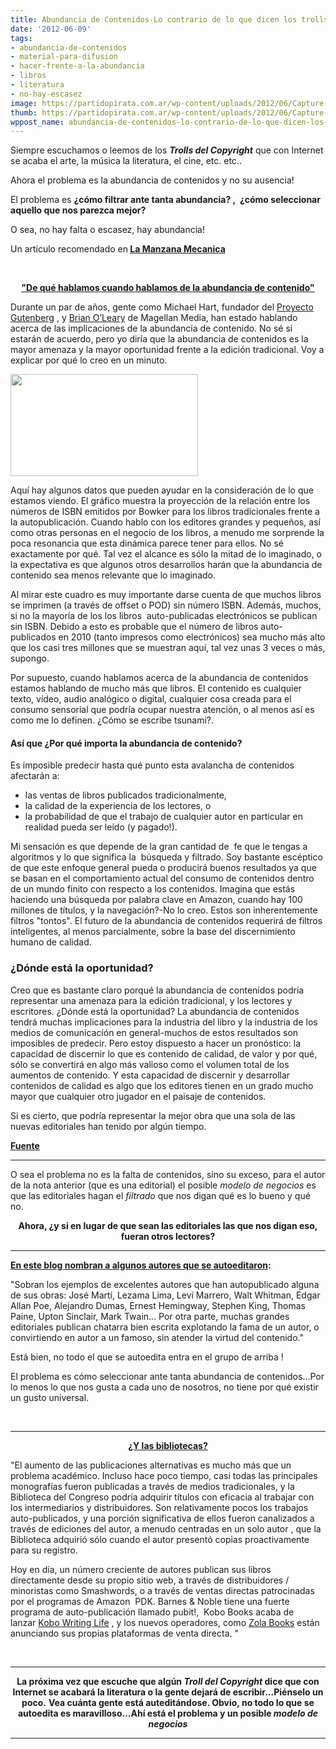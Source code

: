 ```yaml
---
title: Abundancia de Contenidos-Lo contrario de lo que dicen los trolls del copyright!
date: '2012-06-09'
tags:
- abundancia-de-contenidos
- material-para-difusion
- hacer-frente-a-la-abundancia
- libros
- literatura
- no-hay-escasez
image: https://partidopirata.com.ar/wp-content/uploads/2012/06/Capture-300x163.png
thumb: https://partidopirata.com.ar/wp-content/uploads/2012/06/Capture-300x163-150x150.png
wppost_name: abundancia-de-contenidos-lo-contrario-de-lo-que-dicen-los-trolls-del-copyright
---
```


Siempre escuchamos o leemos de los <strong><em>Trolls del Copyright</em></strong> que con Internet se acaba el arte, la música la literatura, el cine, etc. etc..

Ahora el problema es la abundancia de contenidos y no su ausencia!

El problema es <strong>¿cómo filtrar ante tanta abundancia? ,  <strong>¿</strong>cómo seleccionar aquello que nos parezca mejor?</strong>

O sea, no hay falta o escasez, hay abundancia!

Un artículo recomendado en<strong> <a href="http://www.manzanamecanica.org/2012/06/la_abundancia_de_contenido_y_la_industria_del_libro.html" target="_blank">La Manzana Mecanica </a></strong>

&nbsp;
<p style="text-align: center;"><strong><a href="http://www.ampersand-publishing.com/this-is-the-third-post-and-just-wow/" target="_blank">"De qué hablamos cuando hablamos de la abundancia de contenido"</a></strong></p>
Durante un par de años, gente como Michael Hart, fundador del <a href="http://www.gutenberg.org/" target="_blank">Proyecto Gutenberg</a> , y <a href="http://www.magellanmediapartners.com/index.php/mmcp/article/content_abundance/" target="_blank">Brian O’Leary</a> de Magellan Media, han estado hablando acerca de las implicaciones de la abundancia de contenido. No sé si estarán de acuerdo, pero yo diría que la abundancia de contenidos es la mayor amenaza y la mayor oportunidad frente a la edición tradicional. Voy a explicar por qué lo creo en un minuto.

<a href="https://partidopirata.com.ar/wp-content/uploads/2012/06/Capture-300x163.png"><img class="alignright size-full wp-image-4694" title="Capture-300x163" src="https://partidopirata.com.ar/wp-content/uploads/2012/06/Capture-300x163.png" alt="" width="300" height="163" /></a>

Aquí hay algunos datos que pueden ayudar en la consideración de lo que estamos viendo. El gráfico muestra la proyección de la relación entre los números de ISBN emitidos por Bowker para los libros tradicionales frente a la autopublicación. Cuando hablo con los editores grandes y pequeños, así como otras personas en el negocio de los libros, a menudo me sorprende la poca resonancia que esta dinámica parece tener para ellos. No sé exactamente por qué. Tal vez el alcance es sólo la mitad de lo imaginado, o la expectativa es que algunos otros desarrollos harán que la abundancia de contenido sea menos relevante que lo imaginado.

Al mirar este cuadro es muy importante darse cuenta de que muchos libros se imprimen (a través de offset o POD) sin número ISBN. Además, muchos, si no la mayoría de los los libros  auto-publicadas electrónicos se publican sin ISBN. Debido a esto es probable que el número de libros auto-publicados en 2010 (tanto impresos como electrónicos) sea mucho más alto que los casi tres millones que se muestran aquí, tal vez unas 3 veces o más, supongo.

Por supuesto, cuando hablamos acerca de la abundancia de contenidos estamos hablando de mucho más que libros. El contenido es cualquier texto, vídeo, audio analógico o digital, cualquier cosa creada para el consumo sensorial que podría ocupar nuestra atención, o al menos así es como me lo definen. ¿Cómo se escribe tsunami?.
<h4>Así que ¿Por qué importa la abundancia de contenido?</h4>
Es imposible predecir hasta qué punto esta avalancha de contenidos afectarán a:
<ul>
	<li>las ventas de libros publicados tradicionalmente,</li>
	<li>la calidad de la experiencia de los lectores, o</li>
	<li>la probabilidad de que el trabajo de cualquier autor en particular en realidad pueda ser leído (y pagado!).</li>
</ul>
Mi sensación es que depende de la gran cantidad de  fe que le tengas a algoritmos y lo que significa la  búsqueda y filtrado. Soy bastante escéptico de que este enfoque general pueda o producirá buenos resultados ya que se basan en el comportamiento actual del consumo de contenidos dentro de un mundo finito con respecto a los contenidos. Imagina que estás haciendo una búsqueda por palabra clave en Amazon, cuando hay 100 millones de títulos, y la navegación?-No lo creo. Estos son inherentemente filtros "tontos". El futuro de la abundancia de contenidos requerirá de filtros inteligentes, al menos parcialmente, sobre la base del discernimiento humano de calidad.
<h3>¿Dónde está la oportunidad?</h3>
Creo que es bastante claro porqué la abundancia de contenidos podría representar una amenaza para la edición tradicional, y los lectores y escritores. ¿Dónde está la oportunidad? La abundancia de contenidos tendrá muchas implicaciones para la industria del libro y la industria de los medios de comunicación en general-muchos de estos resultados son imposibles de predecir. Pero estoy dispuesto a hacer un pronóstico: la capacidad de discernir lo que es contenido de calidad, de valor y por qué, sólo se convertirá en algo más valioso como el volumen total de los aumentos de contenido. Y esta capacidad de discernir y desarrollar contenidos de calidad es algo que los editores tienen en un grado mucho mayor que cualquier otro jugador en el paisaje de contenidos.

Si es cierto, que podría representar la mejor obra que una sola de las nuevas editoriales han tenido por algún tiempo.

<strong><a href="http://www.ampersand-publishing.com/this-is-the-third-post-and-just-wow/" target="_blank">Fuente</a></strong>

<hr />

O sea el problema no es la falta de contenidos, sino su exceso, para el autor de la nota anterior (que es una editorial) el posible <em>modelo de negocios</em> es que las editoriales hagan el <em>filtrado</em> que nos digan qué es lo bueno y qué no.
<p style="text-align: center;"><strong>Ahora, ¿y si en lugar de que sean las editoriales las que nos digan eso, fueran otros lectores?</strong></p>


<hr />

<strong><a href="http://lanarrativabreve.blogspot.com/2011/11/se-censuran-los-libros-autopublicados.html" target="_blank">En este blog nombran a algunos autores que se autoeditaron</a>:</strong>

"Sobran los ejemplos de excelentes autores que han autopublicado alguna de sus obras: José Martí, Lezama Lima, Leví Marrero, Walt Whitman, Edgar Allan Poe, Alejandro Dumas, Ernest Hemingway, Stephen King, Thomas Paine, Upton Sinclair, Mark Twain… Por otra parte, muchas grandes editoriales publican chatarra bien escrita explotando la fama de un autor, o convirtiendo en autor a un famoso, sin atender la virtud del contenido."

Está bien, no todo el que se autoedita entra en el grupo de arriba !

El problema es cómo seleccionar ante tanta abundancia de contenidos...Por lo menos lo que nos gusta a cada uno de nosotros, no tiene por qué existir un gusto universal.

&nbsp;

<hr />
<p style="text-align: center;"><strong><a href="http://blogs.publishersweekly.com/blogs/PWxyz/2012/06/08/disintermediating-preservation/" target="_blank">¿Y las bibliotecas?</a></strong></p>
"El aumento de las publicaciones alternativas es mucho más que un problema académico. Incluso hace poco tiempo, casi todas las principales monografías fueron publicadas a través de medios tradicionales, y la Biblioteca del Congreso podría adquirir títulos con eficacia al trabajar con los intermediarios y distribuidores. Son relativamente pocos los trabajos auto-publicados, y una porción significativa de ellos fueron canalizados a través de ediciones del autor, a menudo centradas en un solo autor , que la Biblioteca adquirió sólo cuando el autor presentó copias proactivamente para su registro.

Hoy en día, un número creciente de autores publican sus libros directamente desde su propio sitio web, a través de distribuidores / minoristas como Smashwords, o a través de ventas directas patrocinadas por el programas de Amazon  PDK. Barnes &amp; Noble tiene una fuerte programa de auto-publicación llamado pubit!,  Kobo Books acaba de lanzar <a title="Kobo Writing Life" href="http://paidcontent.org/2012/06/05/kobo-launches-self-publishing-platform-writing-life/" target="_blank">Kobo Writing Life</a> , y los nuevos operadores, como <a title="Zola Books" href="http://paidcontent.org/2012/06/01/5-things-the-book-industry-will-be-talking-about-next-week/" target="_blank">Zola Books</a> están anunciando sus propias plataformas de venta directa. "

&nbsp;

<hr />
<p style="text-align: center;"><strong>La próxima vez que escuche que algún <em>Troll del Copyright</em> dice que con Internet se acabará la literatura o la gente dejará de escribir...Piénselo un poco.</strong>
<strong> Vea cuánta gente está auteditándose. Obvio, no todo lo que se autoedita es maravilloso...Ahí está el problema y un posible <em>modelo de negocios</em></strong></p>


<hr />
